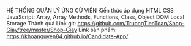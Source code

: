 HỆ THỐNG QUẢN LÝ ỨNG CỬ VIÊN
Kiến thức áp dụng
HTML
CSS
JavaScript: Array, Array Methods, Functions, Class, Object
DOM
Local Storage
Thành quả
Link git: https://github.com/TruongTienToan/Shop-Giay/tree/master/Shop-Giay
Link sản phẩm: https://khoanguyen84.github.io/Candidate-App/